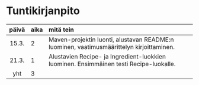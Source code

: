 # Tuntikirjanpito

| päivä | aika | mitä tein |
| :----:|:-----| :-----|
| 15.3.  | 2    | Maven-projektin luonti, alustavan README:n luominen, vaatimusmäärittelyn kirjoittaminen.  |
| 21.3.  | 1    | Alustavien Recipe- ja Ingredient-luokkien luominen. Ensimmäinen testi Recipe-luokalle. |
| yht   | 3 | |
